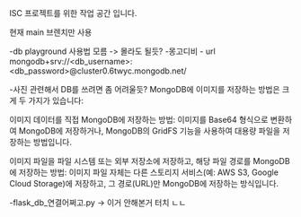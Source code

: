 ISC 프로젝트를 위한 작업 공간 입니다.

현재 main 브렌치만 사용


-db playground 사용법 모름 -> 몰라도 될듯?
-몽고디비 - url mongodb+srv://<db_username>:<db_password>@cluster0.6twyc.mongodb.net/


-사진 관련해서 DB를 쓰려면 좀 어려울듯?
MongoDB에 이미지를 저장하는 방법은 크게 두 가지가 있습니다:

이미지 데이터를 직접 MongoDB에 저장하는 방법: 이미지를 Base64 형식으로 변환하여 MongoDB에 저장하거나, MongoDB의 GridFS 기능을 사용하여 대용량 파일을 저장하는 방법입니다.

이미지 파일을 파일 시스템 또는 외부 저장소에 저장하고, 해당 파일 경로를 MongoDB에 저장하는 방법: 이미지 파일 자체는 다른 스토리지 서비스(예: AWS S3, Google Cloud Storage)에 저장하고, 그 경로(URL)만 MongoDB에 저장하는 방식입니다.


-flask_db_연결어쩌고.py -> 이거 안해본거 터치 ㄴㄴ
